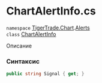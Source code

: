 
# ChartAlertInfo.cs
`namespace` [TigerTrade.Chart](../../TigerTrade.Chart.md).[Alerts](../../TigerTrade.Chart/Alerts.md)  
    `class` [ChartAlertInfo](../../ChartAlertInfo.cs.md)

Описание

### Синтаксис
```csharp
public string Signal { get; }
```

